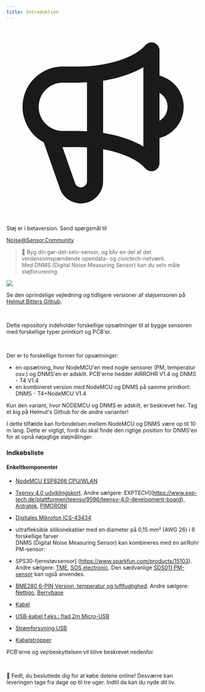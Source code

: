 ```yaml
---
title: Introduktion
---
```


  <div class="max-w-screen-xl mx-auto pb-5">
    <div class="p-2 rounded-lg bg-indigo-100 shadow-lg sm:p-3">
    <div class="flex items-center">
          <span class="p-2 rounded-lg bg-indigo-500">
            <svg class="h-8 w-8 text-white" fill="none" viewBox="0 0 24 24" stroke="currentColor">
              <path stroke-linecap="round" stroke-linejoin="round" stroke-width="2" d="M11 5.882V19.24a1.76 1.76 0 01-3.417.592l-2.147-6.15M18 13a3 3 0 100-6M5.436 13.683A4.001 4.001 0 017 6h1.832c4.1 0 7.625-1.234 9.168-3v14c-1.543-1.766-5.067-3-9.168-3H7a3.988 3.988 0 01-1.564-.317z" />
            </svg>
          </span>
        <div class="flex-wrap flex">
          <p class="pt-1 text-indigo-700 font-medium">
              Støj er i betaversion. Send spørgsmål til</p>
        <a href="mailto:Noise@Sensor.Community" class="ml-1 font-medium underline text-white hover:text-yellow-600">
                Noise@Sensor.Community</a>
        </div>
    </div>
  </div>
</div>



> 🚧 Byg din gør-det-selv-sensor, og bliv en del af det verdensomspændende opendata- og civictech-netværk. <br> Med DNMS (Digital Noise Measuring Sensor) kan du selv måle støjforurening.

<img src="../docs/dnms/dnms-noise-measuring-sensor-kit.jpg" style="display: block; margin: 1em 0" loading="lazy"/>


Se den oprindelige vejledning og tidligere versioner af støjsensoren på [Helmut Bitters Github](https://github.com/hbitter/DNMS/tree/master/Manual).

<br>

Dette repository indeholder forskellige opsætninger til at bygge sensoren med forskellige typer printkort og PCB'er.

<br>

Der er to forskellige former for opsætninger:

* en opsætning, hvor NodeMCU'en med nogle sensorer (PM, temperatur osv.) og DNMS'en er adskilt. PCB'erne hedder AIRROHR V1.4 og DNMS - T4 V1.4
* en kombineret version med NodeMCU og DNMS på samme printkort: DNMS - T4+NodeMCU V1.4

Kun den variant, hvor NODEMCU og DNMS er adskilt, er beskrevet her. Tag et kig på Helmut's Github for de andre varianter!

I dette tilfælde kan forbindelsen mellem NodeMCU og DNMS være op til 10 m lang. Dette er vigtigt, fordi du skal finde den rigtige position for DNMS'en for at opnå nøjagtige støjmålinger.

### Indkøbsliste

#### Enkeltkomponenter
* [NodeMCU ESP8266 CPU/WLAN](https://www.aliexpress.com/wholesale?groupsort=1&SortType=price_asc&SearchText=nodemcu+v3+esp8266+ch340)
* [Teensy 4.0 udviklingskort](https://www.pjrc.com/store/teensy40.html). Andre sælgere: EXPTECH](https://www.exp-tech.de/plattformen/teensy/9596/teensy-4.0-development-board), [Antratek](https://www.antratek.de/teensy-4-0), [PIMORONI](https://shop.pimoroni.com/products/teensy-4-0-development-board)
* [Digitales Mikrofon ICS-43434](https://www.tindie.com/products/onehorse/ics43434-i2s-digital-microphone/)
* ultrafleksible silikonekabler med en diameter på 0,15 mm² (AWG 26) i 6 forskellige farver
  <br>
  DNMS (Digital Noise Measuring Sensor) kan kombineres med en airRohr PM-sensor:

* SPS30-fjernstøvsensor] (https://www.sparkfun.com/products/15103). Andre sælgere: [TME](https://www.tme.eu/de/details/sps30/gassensoren/sensirion/1-101638-10/?brutto=1), [SOS electronic](https://www.soselectronic.de/products/sensirion/sps30-2-304234). Den sædvanlige [SDS011 PM-sensor](https://de.aliexpress.com/wholesale?catId=0&initiative_id=AS_20200813122806&SearchText=sds011) kan også anvendes.
* [BME280 6-PIN Version, temperatur og luftfugtighed](https://www.aliexpress.com/wholesale?catId=0&initiative_id=SB_20200308040440&SearchText=bme280+-5V+%2B3,3V). Andre sælgere: [Nettigo](https://nettigo.eu/products/module-pressure-humidity-and-temperature-sensor-bosch-bme280), [Berrybase](https://www.berrybase.de/bauelemente/sensoren-module/feuchtigkeit/bme680-breakout-board-4in1-sensor-f-252-r-temperatur-luftfeuchtigkeit-luftdruck-und-luftg-252-t)
* [Kabel](http://www.aliexpress.com/wholesale?groupsort=1&SortType=price_asc&SearchText=Dupont+kablet+20cm+female-female)
* [USB-kabel f.eks.: flad 2m Micro-USB](https://www.aliexpress.com/wholesale?catId=0&initiative_id=SB_20200308040708&SearchText=micro+usb+flad+kabel+2m)
* [Strømforsyning USB](https://www.aliexpress.com/wholesale?catId=0&initiative_id=SB_20200308040834&SearchText=single+micro+usb+eu+strømforsyning+strømforsyning)
* [Kabelstropper](https://www.aliexpress.com/wholesale?catId=0&initiative_id=SB_20200308040852&SearchText=cable+stropper)

PCB'erne og vejrbeskyttelsen vil blive beskrevet nedenfor.

<br>

🙌 Fedt, du besluttede dig for at købe delene online!
Desværre kan leveringen tage fra dage op til tre uger.
Indtil da kan du nyde dit liv️.
